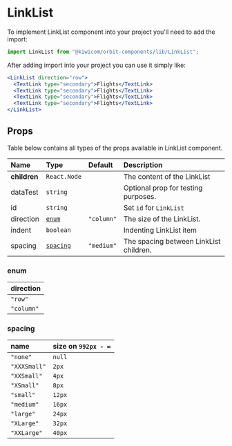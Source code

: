 # LinkList

To implement LinkList component into your project you'll need to add the import:

```jsx
import LinkList from "@kiwicom/orbit-components/lib/LinkList";
```

After adding import into your project you can use it simply like:

```jsx
<LinkList direction="row">
  <TextLink type="secondary">Flights</TextLink>
  <TextLink type="secondary">Flights</TextLink>
  <TextLink type="secondary">Flights</TextLink>
  <TextLink type="secondary">Flights</TextLink>
</LinkList>
```

## Props

Table below contains all types of the props available in LinkList component.

| Name         | Type                  | Default    | Description                            |
| :----------- | :-------------------- | :--------- | :------------------------------------- |
| **children** | `React.Node`          |            | The content of the LinkList            |
| dataTest     | `string`              |            | Optional prop for testing purposes.    |
| id           | `string`              |            | Set `id` for `LinkList`                |
| direction    | [`enum`](#enum)       | `"column"` | The size of the LinkList.              |
| indent       | `boolean`             |            | Indenting LinkList item                |
| spacing      | [`spacing`](#spacing) | `"medium"` | The spacing between LinkList children. |

### enum

| direction  |
| :--------- |
| `"row"`    |
| `"column"` |

### spacing

| name         | size on `992px - ∞` |
| :----------- | :------------------ |
| `"none"`     | `null`              |
| `"XXXSmall"` | `2px`               |
| `"XXSmall"`  | `4px`               |
| `"XSmall"`   | `8px`               |
| `"small"`    | `12px`              |
| `"medium"`   | `16px`              |
| `"large"`    | `24px`              |
| `"XLarge"`   | `32px`              |
| `"XXLarge"`  | `40px`              |

